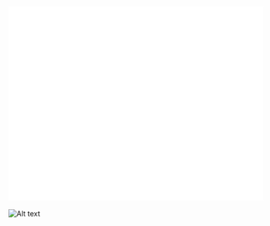 ![Metrics](https://raw.githubusercontent.com/JhonatanMotaDev/JhonatanMotaDev/main/github-metrics.svg)
 
![Alt text]([image-url "Optional title](https://github.com/JhonatanMotaDev/metrics/blob/examples/metrics.plugin.isocalendar.fullyear.svg)")
